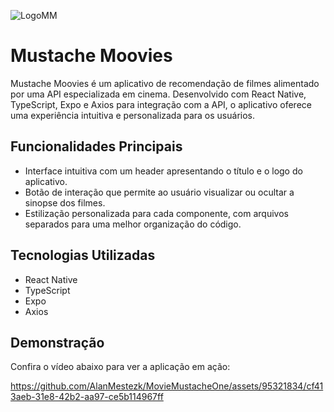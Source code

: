 ![LogoMM](https://github.com/AlanMestezk/MovieMustacheOne/assets/95321834/6fb1bbd7-4a3b-4f55-8c98-33cf2acef31e)
# Mustache Moovies

Mustache Moovies é um aplicativo de recomendação de filmes alimentado por uma API especializada em cinema. Desenvolvido com React Native, TypeScript, Expo e Axios para integração com a API, o aplicativo oferece uma experiência intuitiva e personalizada para os usuários.

## Funcionalidades Principais
- Interface intuitiva com um header apresentando o título e o logo do aplicativo.
- Botão de interação que permite ao usuário visualizar ou ocultar a sinopse dos filmes.
- Estilização personalizada para cada componente, com arquivos separados para uma melhor organização do código.

## Tecnologias Utilizadas
- React Native
- TypeScript
- Expo
- Axios

## Demonstração
Confira o vídeo abaixo para ver a aplicação em ação:



https://github.com/AlanMestezk/MovieMustacheOne/assets/95321834/cf413aeb-31e8-42b2-aa97-ce5b114967ff

